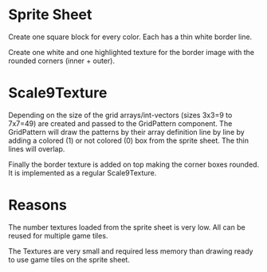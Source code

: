 # Sprite Sheet
Create one square block for every color. Each has a thin white border line.

Create one white and one highlighted texture for the border image with the rounded corners (inner + outer).

# Scale9Texture
Depending on the size of the grid arrays/int-vectors (sizes 3x3=9 to 7x7=49) are created and passed to the GridPattern component. The GridPattern will draw the patterns by their array definition line by line by adding a colored (1) or not colored (0) box from the sprite sheet. The thin lines will overlap. 

Finally the border texture is added on top making the corner boxes rounded. It is implemented as a regular Scale9Texture.

# Reasons
The number textures loaded from the sprite sheet is very low. All can be reused for multiple game tiles.

The Textures are very small and required less memory than drawing ready to use game tiles on the sprite sheet.